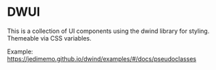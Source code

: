 # DWUI

This is a collection of UI components using the dwind library for styling.
Themeable via CSS variables.

Example: https://jedimemo.github.io/dwind/examples/#/docs/pseudoclasses